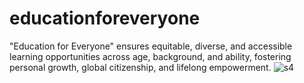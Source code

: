 # educationforeveryone
"Education for Everyone" ensures equitable, diverse, and accessible learning opportunities across age, background, and ability, fostering personal growth, global citizenship, and lifelong empowerment.
![s4](https://github.com/Mohammedmansoorg/educationforeveryone/assets/85946206/c8c358c3-fd9f-4fd1-849d-f8e78b033ce1)
